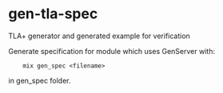 # gen-tla-spec
TLA+ generator and generated example for verification

Generate specification for module which uses GenServer with:
```
    mix gen_spec <filename>
```
in gen_spec folder.